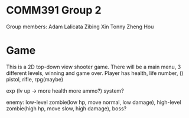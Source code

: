 # COMM391 Group 2
Group members:
  Adam Lalicata
  Zibing Xin
  Tonny Zheng Hou

# Game
This is a 2D top-down view shooter game.
There will be a main menu, 3 different levels, winning and game over.
Player has health, life number, ()
pistol, rifle, rpg(maybe)

exp (lv up -> more health more ammo?) system? 

enemy: low-level zombie(low hp, move normal, low damage), high-level zombie(high hp, move slow, high damage), boss?





